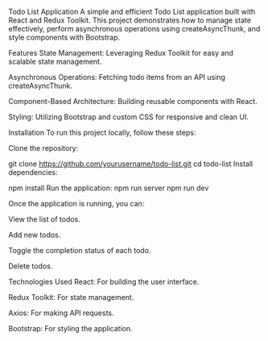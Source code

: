 Todo List Application
A simple and efficient Todo List application built with React and Redux Toolkit. This project demonstrates how to manage state effectively, perform asynchronous operations using createAsyncThunk, and style components with Bootstrap.

Features
State Management: Leveraging Redux Toolkit for easy and scalable state management.

Asynchronous Operations: Fetching todo items from an API using createAsyncThunk.

Component-Based Architecture: Building reusable components with React.

Styling: Utilizing Bootstrap and custom CSS for responsive and clean UI.

Installation
To run this project locally, follow these steps:

Clone the repository:


git clone https://github.com/yourusername/todo-list.git
cd todo-list
Install dependencies:


npm install
Run the application:
npm run server
npm run dev


Once the application is running, you can:

View the list of todos.

Add new todos.

Toggle the completion status of each todo.

Delete todos.


Technologies Used
React: For building the user interface.

Redux Toolkit: For state management.

Axios: For making API requests.

Bootstrap: For styling the application.
